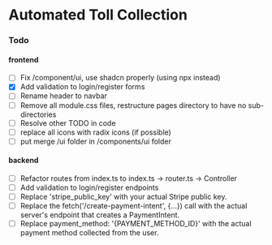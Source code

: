 # Automated Toll Collection

### Todo

#### frontend

- [ ] Fix /component/ui, use shadcn properly (using npx instead)
- [x] Add validation to login/register forms
- [ ] Rename header to navbar
- [ ] Remove all module.css files, restructure pages directory to have no sub-directories
- [ ] Resolve other TODO in code
- [ ] replace all icons with radix icons (if possible)
- [ ] put merge /ui folder in /components/ui folder

#### backend

- [ ] Refactor routes from index.ts to index.ts -> router.ts -> Controller
- [ ] Add validation to login/register endpoints
- [ ] Replace 'stripe_public_key' with your actual Stripe public key.
- [ ] Replace the fetch('/create-payment-intent', {...}) call with the actual server's endpoint that creates a PaymentIntent.
- [ ] Replace payment_method: '{PAYMENT_METHOD_ID}' with the actual payment method collected from the user.
